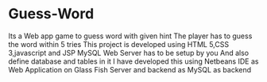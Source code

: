 # Guess-Word
Its a Web app game to guess word with given hint
The player has to guess the word within 5 tries
This project is developed using HTML 5,CSS 3,javascript and JSP
MySQL Web Server has to be setup by you
And also define database and tables in it
I have developed this using Netbeans IDE as Web Application
on Glass Fish Server and backend as MySQL as backend
